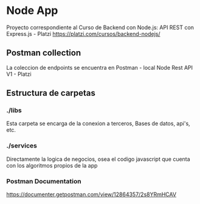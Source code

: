 # Node App

Proyecto correspondiente al Curso de Backend con Node.js: API REST con Express.js - Platzi
https://platzi.com/cursos/backend-nodejs/


## Postman collection
La coleccion de endpoints se encuentra en Postman - local
Node Rest API V1 - Platzi

## Estructura de carpetas

### ./libs
  Esta carpeta se encarga de la conexion a terceros, Bases de datos, api's, etc.

### ./services
  Directamente la logica de negocios, osea el codigo javascript que cuenta con los algoritmos propios de la app


### Postman Documentation
https://documenter.getpostman.com/view/12864357/2s8YRmHCAV
